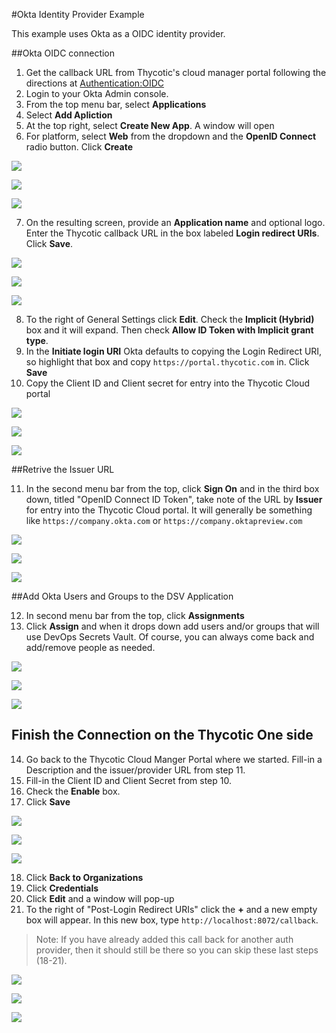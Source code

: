 [title]: # (Okta Example)
[tags]: # (DevOps Secrets Vault,DSV,)
[priority]: # (5720)

#Okta Identity Provider Example

This example uses Okta as a OIDC identity provider.

##Okta OIDC connection

1. Get the callback URL from Thycotic's cloud manager portal following the directions at [Authentication:OIDC](./index.md)
2. Login to your Okta Admin console. 
3. From the top menu bar, select **Applications**
4. Select **Add Apliction**
5. At the top right, select **Create New App**.  A window will open
6. For platform, select **Web** from the dropdown and the **OpenID Connect** radio button.  Click **Create**

![](./images/spacer.png)

![](./images/oktawizmethod.png)

![](./images/spacer.png)

7. On the resulting screen, provide an **Application name** and optional logo.  Enter the Thycotic callback URL in the box labeled **Login redirect URIs**.  Click **Save**.

![](./images/spacer.png)

![](./images/oktaoidcsetup.png)

![](./images/spacer.png)

8. To the right of General Settings click **Edit**.  Check the **Implicit (Hybrid)** box and it will expand.  Then check **Allow ID Token with Implicit grant type**.
9. In the **Initiate login URI** Okta defaults to copying the Login Redirect URI, so highlight that box and copy `https://portal.thycotic.com` in.  Click **Save**
10. Copy the Client ID and Client secret for entry into the Thycotic Cloud portal

![](./images/spacer.png)

![](./images/oktaoidcurls.png)

![](./images/spacer.png)

##Retrive the Issuer URL

11. In the second menu bar from the top, click **Sign On**  and in the third box down, titled "OpenID Connect ID Token", take note of the URL by **Issuer** for entry into the Thycotic Cloud portal.  It will generally be something like `https://company.okta.com` or `https://company.oktapreview.com`

![](./images/spacer.png)

![](./images/oktagetissuerurl.png)

![](./images/spacer.png)

##Add Okta Users and Groups to the DSV Application

12. In second menu bar from the top, click **Assignments**
13. Click **Assign** and when it drops down add users and/or groups that will use DevOps Secrets Vault. Of course, you can always come back and add/remove people as needed.

![](./images/spacer.png)

![](./images/oktaaddusers.png)

![](./images/spacer.png)

## Finish the Connection on the Thycotic One side

14. Go back to the Thycotic Cloud Manger Portal where we started.  Fill-in a Description and the issuer/provider URL from step 11.
15. Fill-in the Client ID and Client Secret from step 10.
16. Check the **Enable** box.
17. Click **Save**

![](./images/spacer.png)

![](./images/toneprovider.png)

![](./images/spacer.png)

18. Click **Back to Organizations**
19. Click **Credentials**
20. Click **Edit** and a window will pop-up
21. To the right of "Post-Login Redirect URIs" click the **+** and a new empty box will appear.  In this new box, type `http://localhost:8072/callback`.
>Note: If you have already added this call back for another auth provider, then it should still be there so you can skip these last steps (18-21).

![](./images/spacer.png)

![](./images/tonecredentials.png)

![](./images/spacer.png)
